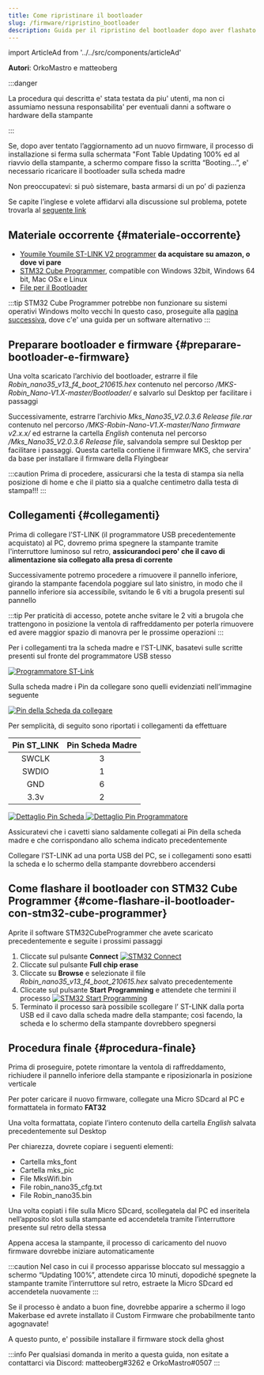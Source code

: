 ```yaml
---
title: Come ripristinare il bootloader
slug: /firmware/ripristino_bootloader
description: Guida per il ripristino del bootloader dopo aver flashato il firmware sbagliato
---
```


import ArticleAd from '../../src/components/articleAd'

<script async src="//pagead2.googlesyndication.com/pagead/js/adsbygoogle.js"></script>

**Autori**: OrkoMastro e matteoberg

:::danger

La procedura qui descritta e' stata testata da piu' utenti, ma non ci assumiamo nessuna responsabilita' per eventuali danni a software o hardware della stampante

:::

<ArticleAd/>

Se, dopo aver tentato l’aggiornamento ad un nuovo firmware, il processo di installazione si ferma sulla schermata "Font Table Updating 100% ed al riavvio della stampante, a schermo compare fisso la scritta “Booting...”, e' necessario ricaricare il bootloader sulla scheda madre

Non preoccupatevi: si può sistemare, basta armarsi di un po’ di pazienza

Se capite l’inglese e volete affidarvi alla discussione sul problema, potete trovarla al [seguente link](https://github.com/makerbase-mks/MKS-Robin-Nano-S-Firmware/issues/3)


## Materiale occorrente {#materiale-occorrente}

- [Youmile Youmile ST-LINK V2 programmer](https://www.amazon.it/Youmile-Emulator-Downloader-programmatore-programmazione/dp/B07QBLNDPM/ref=sr_1_4?__mk_it_IT=%C3%85M%C3%85%C5%BD%C3%95%C3%91&dchild=1&keywords=ST-LINK+V2&qid=1633304784&s=electronics&sr=1-4) **da acquistare su amazon, o dove vi pare**
- [STM32 Cube Programmer](https://www.st.com/en/development-tools/stm32cubeprog.html), compatible con Windows 32bit, Windows 64 bit, Mac OSx e Linux
- [File per il Bootloader](https://github.com/makerbase-mks/MKS-Robin-Nano-V1.X/archive/refs/heads/master.zip)

:::tip
STM32 Cube Programmer potrebbe non funzionare su sistemi operativi Windows molto vecchi
In questo caso, proseguite alla [pagina successiva](/docs/firmware/ripristino_bootloader_alternativo), dove c'e' una guida per un software alternativo
:::

<ArticleAd/>

## Preparare bootloader e firmware {#preparare-bootloader-e-firmware}

Una volta scaricato l’archivio del bootloader, estrarre il file *Robin_nano35_v13_f4_boot_210615.hex* contenuto nel percorso */MKS-Robin_Nano-V1.X-master/Bootloader/* e salvarlo sul Desktop per facilitare i passaggi

Successivamente, estrarre l’archivio *Mks_Nano35_V2.0.3.6 Release file.rar* contenuto nel percorso */MKS-Robin-Nano-V1.X-master/Nano firmware v2.x.x/* ed estrarne la cartella *English* contenuta nel percorso */Mks_Nano35_V2.0.3.6 Release file*, salvandola sempre sul Desktop per facilitare i passaggi. Questa cartella contiene il firmware MKS, che servira' da base per installare il firmware della Flyingbear

:::caution
Prima di procedere, assicurarsi che la testa di stampa sia nella posizione di home e che il piatto sia a qualche centimetro dalla testa di stampa!!!
:::


## Collegamenti {#collegamenti}

Prima di collegare l’ST-LINK (il programmatore USB precedentemente acquistato) al PC, dovremo prima spegnere la stampante tramite l'interruttore luminoso sul retro, **assicurandoci pero' che il cavo di alimentazione sia collegato alla presa di corrente**

Successivamente potremo procedere a rimuovere il pannello inferiore, girando la stampante facendola poggiare sul lato sinistro, in modo che il pannello inferiore sia accessibile, svitando le 6 viti a brugola presenti sul pannello

:::tip
Per praticità di accesso, potete anche svitare le 2 viti a brugola che trattengono in posizione la ventola di raffreddamento per poterla rimuovere ed avere maggior spazio di manovra per le prossime operazioni
:::

Per i collegamenti tra la scheda madre e l’ST-LINK, basatevi sulle scritte presenti sul fronte del
programmatore USB stesso 

[ ![Programmatore ST-Link](/img/bootloader/01.jpg) ](/img/bootloader/01.jpg)

Sulla scheda madre i Pin da collegare sono quelli evidenziati nell’immagine seguente

[ ![Pin della Scheda da collegare](/img/bootloader/03.jpg) ](/img/bootloader/03.jpg)

Per semplicità, di seguito sono riportati i collegamenti da effettuare

Pin ST_LINK | Pin Scheda Madre
:---------: | :-------:
SWCLK       |    3
SWDIO       |    1
GND         |    6
3.3v        |    2



[ ![Dettaglio Pin Scheda](/img/bootloader/04.jpg) ](/img/bootloader/04.jpg)     [ ![Dettaglio Pin Programmatore](/img/bootloader/02.jpg) ](/img/bootloader/02.jpg)

Assicuratevi che i cavetti siano saldamente collegati ai Pin della scheda madre e che corrispondano allo schema indicato precedentemente

Collegare l’ST-LINK ad una porta USB del PC, se i collegamenti sono esatti la scheda e lo schermo della stampante dovrebbero accendersi

<ArticleAd/>

## Come flashare il bootloader con STM32 Cube Programmer {#come-flashare-il-bootloader-con-stm32-cube-programmer}

Aprite il software STM32CubeProgrammer che avete scaricato precedentemente e seguite i
prossimi passaggi

1. Cliccate sul pulsante **Connect**
[ ![STM32 Connect](/img/bootloader/05.png) ](/img/bootloader/05.png)
2. Cliccate sul pulsante **Full chip erase**
3. Cliccate su **Browse** e selezionate il file *Robin_nano35_v13_f4_boot_210615.hex* salvato precedentemente
4. Cliccate sul pulsante **Start Programming** e attendete che termini il processo
[ ![STM32 Start Programming](/img/bootloader/06.png) ](/img/bootloader/06.png)
5. Terminato il processo sarà possibile scollegare l’ ST-LINK dalla porta USB ed il cavo dalla scheda madre della stampante; così facendo, la scheda e lo schermo della stampante dovrebbero spegnersi

## Procedura finale {#procedura-finale}
Prima di proseguire, potete rimontare la ventola di raffreddamento, richiudere il pannello inferiore della stampante e riposizionarla in posizione verticale

Per poter caricare il nuovo firmware, collegate una Micro SDcard al PC e formattatela in formato
**FAT32**

Una volta formattata, copiate l’intero contenuto della cartella *English* salvata precedentemente sul Desktop

Per chiarezza, dovrete copiare i seguenti elementi:
- Cartella mks_font
- Cartella mks_pic
- File MksWifi.bin
- File robin_nano35_cfg.txt
- File Robin_nano35.bin

Una volta copiati i file sulla Micro SDcard, scollegatela dal PC ed inseritela nell’apposito slot sulla stampante ed accendetela tramite l’interruttore presente sul retro della stessa

Appena accesa la stampante, il processo di caricamento del nuovo firmware dovrebbe iniziare automaticamente

:::caution
Nel caso in cui il processo apparisse bloccato sul messaggio a schermo “Updating 100%”, attendete circa 10 minuti, dopodiché spegnete la stampante tramite l’interruttore sul retro, estraete la Micro SDcard ed accendetela nuovamente
:::

Se il processo è andato a buon fine, dovrebbe apparire a schermo il logo Makerbase ed avrete installato il Custom Firmware che probabilmente tanto agognavate!

A questo punto, e' possibile installare il firmware stock della ghost

:::info
Per qualsiasi domanda in merito a questa guida, non esitate a contattarci via Discord:
matteoberg#3262 e OrkoMastro#0507
:::

<ArticleAd/>
